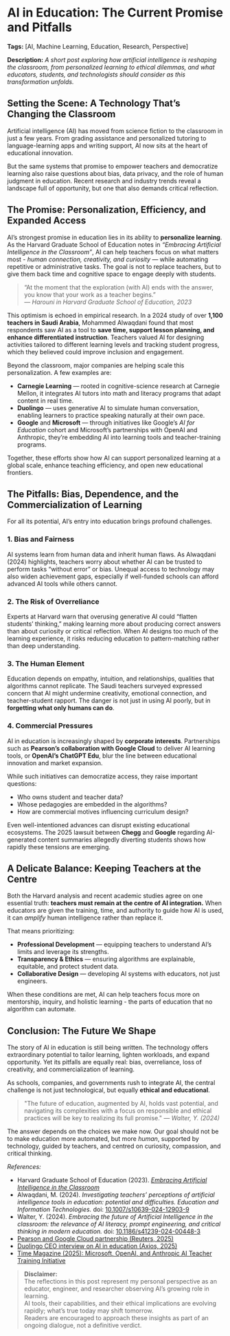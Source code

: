 # AI in Education: The Current Promise and Pitfalls
**Tags:** [AI, Machine Learning, Education, Research, Perspective]

**Description:** *A short post exploring how artificial intelligence is reshaping the classroom, from personalized learning to ethical dilemmas, and what educators, students, and technologists should consider as this transformation unfolds.*

## Setting the Scene: A Technology That’s Changing the Classroom

Artificial intelligence (AI) has moved from science fiction to the classroom in just a few years. From grading assistance and personalized tutoring to language-learning apps and writing support, AI now sits at the heart of educational innovation.  

But the same systems that promise to empower teachers and democratize learning also raise questions about bias, data privacy, and the role of human judgment in education. Recent research and industry trends reveal a landscape full of opportunity, but one that also demands critical reflection.

## The Promise: Personalization, Efficiency, and Expanded Access

AI’s strongest promise in education lies in its ability to **personalize learning**. As the Harvard Graduate School of Education notes in *“Embracing Artificial Intelligence in the Classroom”*, AI can help teachers focus on what matters most - *human connection, creativity, and curiosity* — while automating repetitive or administrative tasks. The goal is not to replace teachers, but to give them back time and cognitive space to engage deeply with students.

> “At the moment that the exploration (with AI) ends with the answer, you know that your work as a teacher begins.”  
> — *Harouni in Harvard Graduate School of Education, 2023*

This optimism is echoed in empirical research. In a 2024 study of over **1,100 teachers in Saudi Arabia**, Mohammed Alwaqdani found that most respondents saw AI as a tool to **save time, support lesson planning, and enhance differentiated instruction**. Teachers valued AI for designing activities tailored to different learning levels and tracking student progress, which they believed could improve inclusion and engagement.

Beyond the classroom, major companies are helping scale this personalization. A few examples are:

- **Carnegie Learning** — rooted in cognitive-science research at Carnegie Mellon, it integrates AI tutors into math and literacy programs that adapt content in real time.  
- **Duolingo** — uses generative AI to simulate human conversation, enabling learners to practice speaking naturally at their own pace.  
- **Google** and **Microsoft** — through initiatives like Google’s *AI for Education* cohort and Microsoft’s partnerships with OpenAI and Anthropic, they’re embedding AI into learning tools and teacher-training programs.

Together, these efforts show how AI can support personalized learning at a global scale, enhance teaching efficiency, and open new educational frontiers.

## The Pitfalls: Bias, Dependence, and the Commercialization of Learning

For all its potential, AI’s entry into education brings profound challenges.

### 1. Bias and Fairness
AI systems learn from human data and inherit human flaws. As Alwaqdani (2024) highlights, teachers worry about whether AI can be trusted to perform tasks “without error” or bias. Unequal access to technology may also widen achievement gaps, especially if well-funded schools can afford advanced AI tools while others cannot.

### 2. The Risk of Overreliance
Experts at Harvard warn that overusing generative AI could “flatten students’ thinking,” making learning more about producing correct answers than about curiosity or critical reflection. When AI designs too much of the learning experience, it risks reducing education to pattern-matching rather than deep understanding.

### 3. The Human Element
Education depends on empathy, intuition, and relationships, qualities that algorithms cannot replicate. The Saudi teachers surveyed expressed concern that AI might undermine creativity, emotional connection, and teacher-student rapport. The danger is not just in using AI poorly, but in **forgetting what only humans can do**.

### 4. Commercial Pressures
AI in education is increasingly shaped by **corporate interests**. Partnerships such as **Pearson’s collaboration with Google Cloud** to deliver AI learning tools, or **OpenAI’s ChatGPT Edu**, blur the line between educational innovation and market expansion.  

While such initiatives can democratize access, they raise important questions:
- Who owns student and teacher data?  
- Whose pedagogies are embedded in the algorithms?  
- How are commercial motives influencing curriculum design?  

Even well-intentioned advances can disrupt existing educational ecosystems. The 2025 lawsuit between **Chegg** and **Google** regarding AI-generated content summaries allegedly diverting students shows how rapidly these tensions are emerging.

## A Delicate Balance: Keeping Teachers at the Centre

Both the Harvard analysis and recent academic studies agree on one essential truth: **teachers must remain at the centre of AI integration.** When educators are given the training, time, and authority to guide how AI is used, it can *amplify* human intelligence rather than replace it.

That means prioritizing:

- **Professional Development** — equipping teachers to understand AI’s limits and leverage its strengths.  
- **Transparency & Ethics** — ensuring algorithms are explainable, equitable, and protect student data.  
- **Collaborative Design** — developing AI systems with educators, not just engineers.  

When these conditions are met, AI can help teachers focus more on mentorship, inquiry, and holistic learning - the parts of education that no algorithm can automate.

## Conclusion: The Future We Shape

The story of AI in education is still being written. The technology offers extraordinary potential to tailor learning, lighten workloads, and expand opportunity. Yet its pitfalls are equally real: bias, overreliance, loss of creativity, and commercialization of learning.

As schools, companies, and governments rush to integrate AI, the central challenge is not just technological, but equally **ethical and educational**.

> "The future of education, augmented by AI, holds vast potential, and navigating its complexities with a focus on responsible and ethical practices will be key to realizing its full promise."
> — *Walter, Y. (2024)*

The answer depends on the choices we make now. Our goal should not be to make education more automated, but more *human*, supported by technology, guided by teachers, and centred on curiosity, compassion, and critical thinking.

*References:*  
- Harvard Graduate School of Education (2023). [*Embracing Artificial Intelligence in the Classroom*](https://www.gse.harvard.edu/ideas/usable-knowledge/23/07/embracing-artificial-intelligence-classroom)  
- Alwaqdani, M. (2024). *Investigating teachers’ perceptions of artificial intelligence tools in education: potential and difficulties.* *Education and Information Technologies.* doi: [10.1007/s10639-024-12903-9](https://link.springer.com/article/10.1007/s10639-024-12903-9)  
- Walter, Y. (2024). *Embracing the future of Artificial Intelligence in the classroom: the relevance of AI literacy, prompt engineering, and critical thinking in modern education.* doi: [10.1186/s41239-024-00448-3](https://educationaltechnologyjournal.springeropen.com/articles/10.1186/s41239-024-00448-3)
- [Pearson and Google Cloud partnership (Reuters, 2025)](https://www.reuters.com/business/retail-consumer/pearson-google-team-up-bring-ai-learning-tools-classrooms-2025-06-26/)  
- [Duolingo CEO interview on AI in education (Axios, 2025)](https://www.axios.com/2025/04/04/axios-event-pittsburgh-local-ai-duolingo-education)  
- [Time Magazine (2025): Microsoft, OpenAI, and Anthropic AI Teacher Training Initiative](https://time.com/7301335/ai-education-microsoft-openai-anthropic/)  

> **Disclaimer:**  
> The reflections in this post represent my personal perspective as an educator, engineer, and researcher observing AI’s growing role in learning.  
> AI tools, their capabilities, and their ethical implications are evolving rapidly; what’s true today may shift tomorrow.  
> Readers are encouraged to approach these insights as part of an ongoing dialogue, not a definitive verdict.
